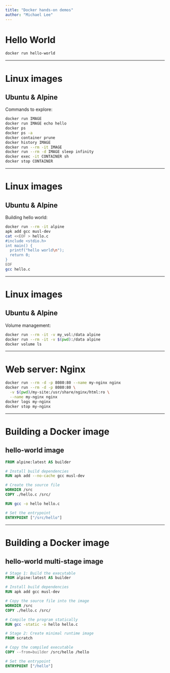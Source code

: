 ```yaml
---
title: "Docker hands-on demos"
author: "Michael Lee"
---
```


# Hello World

```bash
docker run hello-world
```

---

# Linux images

## Ubuntu & Alpine

Commands to explore:

```bash
docker run IMAGE
docker run IMAGE echo hello
docker ps
docker ps -a
docker container prune
docker history IMAGE
docker run --rm -it IMAGE
docker run --rm -d IMAGE sleep infinity
docker exec -it CONTAINER sh
docker stop CONTAINER
```

---

# Linux images

## Ubuntu & Alpine

Building hello world:

```bash
docker run --rm -it alpine
apk add gcc musl-dev
cat <<EOF > hello.c
#include <stdio.h>
int main() {
  printf("hello world\n");
  return 0;
}
EOF
gcc hello.c
```

---

# Linux images

## Ubuntu & Alpine

Volume management:

```bash
docker run --rm -it -v my_vol:/data alpine
docker run --rm -it -v $(pwd):/data alpine
docker volume ls
```

---

# Web server: Nginx

```bash
docker run --rm -d -p 8080:80 --name my-nginx nginx
docker run --rm -d -p 8080:80 \
  -v $(pwd)/my-site:/usr/share/nginx/html:ro \
  --name my-nginx nginx
docker logs my-nginx
docker stop my-nginx
```

---

# Building a Docker image

## hello-world image

```Dockerfile
FROM alpine:latest AS builder

# Install build dependencies 
RUN apk add --no-cache gcc musl-dev

# Create the source file
WORKDIR /src
COPY ./hello.c /src/

RUN gcc -o hello hello.c

# Set the entrypoint
ENTRYPOINT ["/src/hello"]
```

---

# Building a Docker image

## hello-world multi-stage image

```Dockerfile
# Stage 1: Build the executable
FROM alpine:latest AS builder

# Install build dependencies
RUN apk add gcc musl-dev

# Copy the source file into the image
WORKDIR /src
COPY ./hello.c /src/

# Compile the program statically
RUN gcc -static -o hello hello.c

# Stage 2: Create minimal runtime image
FROM scratch

# Copy the compiled executable
COPY --from=builder /src/hello /hello

# Set the entrypoint
ENTRYPOINT ["/hello"]
```
